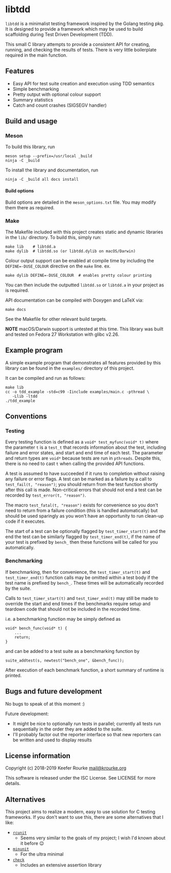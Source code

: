 libtdd
======

`libtdd` is a minimalist testing framework inspired by the Golang
testing pkg. It is designed to provide a framework which may be used to
build scaffolding during Test Driven Development (TDD).

This small C library attempts to provide a consistent API for creating,
running, and checking the results of tests. There is very little
boilerplate required in the main function.


Features
--------

 * Easy API for test suite creation and execution using TDD semantics
 * Simple benchmarking
 * Pretty output with optional colour support
 * Summary statistics
 * Catch and count crashes (SIGSEGV handler)


Build and usage
---------------

### Meson

To build this library, run

    meson setup --prefix=/usr/local _build
    ninja -C _build

To install the library and documentation, run

    ninja -C _build all docs install

#### Build options

Build options are detailed in the `meson_options.txt` file.
You may modify them there as required.

### Make

The Makefile included with this project creates static and dynamic
libraries in the `lib/` directory. To build this, simply run:

    make lib    # libtdd.a
    make dylib  # libtdd.so (or libtdd.dylib on macOS/Darwin)

Colour output support can be enabled at compile time by including the
`DEFINE=-DUSE_COLOUR` directive on the `make` line. ex.

    make dylib DEFINE=-DUSE_COLOUR  # enables pretty colour printing

You can then include the outputted `libtdd.so` or `libtdd.a` in your
project as is required.

API documentation can be compiled with Doxygen and LaTeX via:

    make docs

See the Makefile for other relevant build targets.

**NOTE** macOS/Darwin support is untested at this time.
This library was built and tested on Fedora 27 Workstation with glibc
v2.26.


Example program
---------------

A simple example program that demonstrates all features provided by this
library can be found in the `examples/` directory of this project.

It can be compiled and run as follows:

    make lib
    cc -o tdd_example -std=c99 -Iinclude examples/main.c -pthread \
       -Llib -ltdd
    ./tdd_example


Conventions
-----------

### Testing

Every testing function is defined as a `void* test_myfunc(void* t)`
where the parameter `t` is a `test_t` that records information about
the test, including failure and error states, and start and end time
of each test. The parameter and return types are `void*` because tests
are run in `pthreads`. Despite this, there is no need to cast `t` when
calling the provided API functions.

A test is assumed to have succeeded if it runs to completion without
raising any failure or error flags. A test can be marked as a failure
by a call to `test_fail(t, "reason")`; you should return from the test
function shortly after this call is made. Non-critical errors that
should not end a test can be recorded by `test_error(t, "reason")`.

The macro `test_fatal(t, "reason")` exists for convenience so you don't
need to return from a failure condition (this is handled automatically)
but should be used sparingly as you won't have an opportunity to run
clean-up code if it executes.

The start of a test can be optionally flagged by `test_timer_start(t)`
and the end the test can be similarly flagged by `test_timer_end(t)`,
if the name of your test is prefixed by `bench_` then these functions
will be called for you automatically.

### Benchmarking

If benchmarking, then for convenience, the `test_timer_start(t)` and
`test_timer_end(t)` function calls may be omitted within a test body if
the test name is prefixed by `bench_`. These times will be automatically
recorded by the suite.

Calls to `test_timer_start(t)` and `test_timer_end(t)` may still be made
to override the start and end times if the benchmarks require setup and
teardown code that should not be included in the recorded time.

i.e. a benchmarking function may be simply defined as

    void* bench_func(void* t) {
        ...
        return;
    }

and can be added to a test suite as a benchmarking function by

    suite_addtest(s, newtest("bench_one", &bench_func));

After execution of each benchmark function, a short summary of runtime
is printed.


Bugs and future development
---------------------------

No bugs to speak of at this moment :)

Future development:

 * It might be nice to optionally run tests in parallel; currently all
   tests run sequentially in the order they are added to the suite.
 * I'll probably factor out the reporter interface so that new reporters
   can be written and used to display results


License information
-------------------

Copyright (c) 2018-2019 Keefer Rourke <mail@krourke.org>

This software is released under the ISC License. See LICENSE for more
details.


Alternatives
------------

This project aims to realize a modern, easy to use solution for C
testing frameworks. If you don't want to use this, there are some
alternatives that I like:

 - [`rcunit`](https://github.com/jecklgamis/rcunit)
    + Seems very similar to the goals of my project;
      I wish I'd known about it before :wink:
 - [`minunit`](http://www.jera.com/techinfo/jtns/jtn002.html)
    + For the ultra minimal
 - [`check`](https://libcheck.github.io/check/)
    + Includes an extensive assertion library

